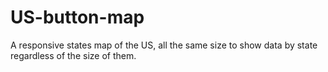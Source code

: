 US-button-map
=============

A responsive states map of the US, all the same size to show data by state regardless of the size of them.
